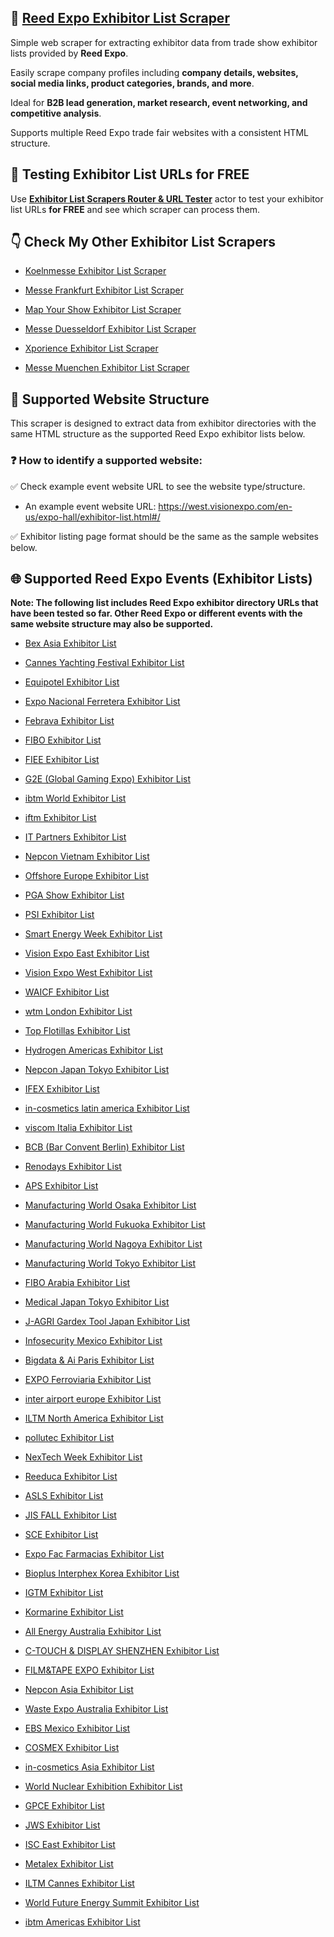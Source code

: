 ## 🤖 [Reed Expo Exhibitor List Scraper](https://apify.com/skython/reed-expo-exhibitor-list-scraper)

Simple web scraper for extracting exhibitor data from trade show exhibitor lists provided by **Reed Expo**. 

Easily scrape company profiles including **company details, websites, social media links, product categories, brands, and more**. 

Ideal for **B2B lead generation, market research, event networking, and competitive analysis**. 

Supports multiple Reed Expo trade fair websites with a consistent HTML structure.


## 🔎 Testing Exhibitor List URLs for FREE

Use [**Exhibitor List Scrapers Router & URL Tester**](https://console.apify.com/actors/PQ2HmPYNoLLjOR3Ew/input) actor to test your exhibitor list URLs **for FREE** and see which scraper can process them.


## 👇 Check My Other Exhibitor List Scrapers

- [Koelnmesse Exhibitor List Scraper](https://apify.com/skython/koelnmesse-exhibitor-list-scraper)

- [Messe Frankfurt Exhibitor List Scraper](https://apify.com/skython/messe-frankfurt-exhibitor-list-scraper)

- [Map Your Show Exhibitor List Scraper](https://apify.com/skython/map-your-show-exhibitor-list-scraper)

- [Messe Duesseldorf Exhibitor List Scraper](https://apify.com/skython/messe-duesseldorf-exhibitor-list-scraper)

- [Xporience Exhibitor List Scraper](https://apify.com/skython/xporience-exhibitor-list-scraper)

- [Messe Muenchen Exhibitor List Scraper](https://apify.com/skython/messe-muenchen-exhibitor-list-scraper)


## 🎯 Supported Website Structure

This scraper is designed to extract data from exhibitor directories with the same HTML structure as the supported Reed Expo exhibitor lists below.

### ❓ How to identify a supported website:

✅ Check example event website URL to see the website type/structure.

- An example event website URL: https://west.visionexpo.com/en-us/expo-hall/exhibitor-list.html#/

✅ Exhibitor listing page format should be the same as the sample websites below.


## 🌐 Supported Reed Expo Events (Exhibitor Lists)

**Note: The following list includes Reed Expo exhibitor directory URLs that have been tested so far. Other Reed Expo or different events with the same website structure may also be supported.**

- [Bex Asia Exhibitor List](https://www.bex-asia.com/en-gb/Visit/exhibitor-directory.html#/)

- [Cannes Yachting Festival Exhibitor List](https://www.cannesyachtingfestival.com/en-gb/exhibitors/exhibitors-list.html#/)

- [Equipotel Exhibitor List](https://www.equipotel.com.br/pt-br/Expositores.html#/)

- [Expo Nacional Ferretera Exhibitor List](https://www.expoferretera.com.mx/en-gb/exhibitor-list.html#/)

- [Febrava Exhibitor List](https://www.febrava.com.br/pt-br/Expositores.html#/)

- [FIBO Exhibitor List](https://www.fibo.com/germany/en-gb/exhibitor-directory.html#/)

- [FIEE Exhibitor List](https://www.fiee.com.br/pt-br/expositores.html#/)

- [G2E (Global Gaming Expo) Exhibitor List](https://www.globalgamingexpo.com/en-us/attend/exhibitor-list.html#/)

- [ibtm World Exhibitor List](https://www.ibtmworld.com/en-gb/exhibitor-directory.html#/)

- [iftm Exhibitor List](https://www.iftm.fr/en-gb/show/exhibitors.html#/)

- [IT Partners Exhibitor List](https://www.itpartners.fr/en-gb/exhibitors-list.html#/)

- [Nepcon Vietnam Exhibitor List](https://www.nepconvietnam.com/hanoi/en-us/exhibitors/exhibitor-directory.html#/)

- [Offshore Europe Exhibitor List](https://www.offshore-europe.co.uk/en-gb/exhibitor-directory.html#/)

- [PGA Show Exhibitor List](https://www.pgashow.com/en-us/show-info/exhibitor-list.html#/)

- [PSI Exhibitor List](https://www.psi-messe.com/en-gb/for-visitors/exhibitorlist.html#/)

- [Smart Energy Week Exhibitor List](https://www.wsew.jp/autumn/en-gb/search/2025/directory.html#/)

- [Vision Expo East Exhibitor List](https://east.visionexpo.com/en-us/expo-hall/exhibitor-list.html#/)

- [Vision Expo West Exhibitor List](https://west.visionexpo.com/en-us/expo-hall/exhibitor-list.html#/)

- [WAICF Exhibitor List](https://www.worldaicannes.com/en-gb/exhibition/exhibitors.html#/)

- [wtm London Exhibitor List](https://www.wtm.com/london/en-gb/exhibitor-directory.html#/)

- [Top Flotillas Exhibitor List](https://www.topflotillas.com/es/directorio-proveedores.html#/)

- [Hydrogen Americas Exhibitor List](https://www.world-hydrogen-summit.com/americas/en-gb/exhibitor-directory.html#/)

- [Nepcon Japan Tokyo Exhibitor List](https://www.nepconjapan.jp/autumn/en-gb/search/2025/directory.html#/)

- [IFEX Exhibitor List](https://www.ifexflowerexpo.com/en-gb/exhibitor-directory/directory.html#/)

- [in-cosmetics latin america Exhibitor List](https://www.in-cosmetics.com/latin-america/en-gb/exhibitor-directory.html#/)

- [viscom Italia Exhibitor List](https://www.viscomitalia.it/en-gb/exhibitor-directory.html#/)

- [BCB (Bar Convent Berlin) Exhibitor List](https://www.barconvent.com/en-gb/exhibitor-directory.html#/)

- [Renodays Exhibitor List](https://www.renodays.com/fr-fr/qui-participe/les-exposants.html#/)

- [APS Exhibitor List](https://www.salon-aps.com/en-gb/exhibitors/exhibitors-list.html#/)

- [Manufacturing World Osaka Exhibitor List](https://www.manufacturing-world.jp/osaka/en-gb/search/2025/directory.html#/)

- [Manufacturing World Fukuoka Exhibitor List](https://www.manufacturing-world.jp/kyushu/en-gb/search/2024/directory.html#/)

- [Manufacturing World Nagoya Exhibitor List](https://www.manufacturing-world.jp/nagoya/en-gb/search/2025/directory.html#/)

- [Manufacturing World Tokyo Exhibitor List](https://www.manufacturing-world.jp/tokyo/en-gb/search/2025/directory.html#/)

- [FIBO Arabia Exhibitor List](https://www.fibo.com/arabia/en-gb/exhibitor-directory.html#/)

- [Medical Japan Tokyo Exhibitor List](https://www.medical-jpn.jp/tokyo/en-gb/search/2025/directory.html#/)

- [J-AGRI Gardex Tool Japan Exhibitor List](https://www.jagri-global.jp/tokyo/en-gb/search/2025/directory.html#/)

- [Infosecurity Mexico Exhibitor List](https://www.infosecuritymexico.com/en/exhibitors-list.html#/)

- [Bigdata & Ai Paris Exhibitor List](https://www.bigdataparis.com/en-gb/exhibition/exposants.html#/)

- [EXPO Ferroviaria Exhibitor List](https://www.expoferroviaria.com/en-gb/exhibitor-list.html#/)

- [inter airport europe Exhibitor List](https://www.interairporteurope.com/en-gb/exhibitor-list.html#/)

- [ILTM North America Exhibitor List](https://www.iltm.com/north-america/en-gb/exhibitor-directory.html#/)

- [pollutec Exhibitor List](https://www.pollutec.com/en-gb/who-is-coming/liste-exposants.html#/)

- [NexTech Week Exhibitor List](https://www.nextech-week.jp/autumn/en-gb/search/25/directory.html#/)

- [Reeduca Exhibitor List](https://www.salonreeduca.com/en-gb/exhibitors/exhibitors-list.html#/)

- [ASLS Exhibitor List](https://www.asls.co.kr/en-gb/sponsor-exhibitor/exhibitor-directory.html#/)

- [JIS FALL Exhibitor List](https://www.jisshow.com/fall/en-us/attend/exhibitor-directory.html#/)

- [SCE Exhibitor List](https://www.supplychain-event.com/en-gb/who-is-coming/exhibitors-list.html#/)

- [Expo Fac Farmacias Exhibitor List](https://www.expofac.mx/en-gb/exhibitor-directory.html#/)

- [Bioplus Interphex Korea Exhibitor List](https://www.bioplusinterphex.co.kr/en-us/visitor/exhibitor_directory.html#/)

- [IGTM Exhibitor List](https://www.igtmarket.com/en-gb/exhibitor-directory.html#/)

- [Kormarine Exhibitor List](https://www.kormarine.com/en-gb/visitor/exhibitor_directory.html#/)

- [All Energy Australia Exhibitor List](https://www.all-energy.com.au/en-gb/exhibitor-directory.html#/)

- [C-TOUCH & DISPLAY SHENZHEN Exhibitor List](https://www.quanchu.com.cn/en-gb/exhibitors/exhibitior-directory.html#/)

- [FILM&TAPE EXPO Exhibitor List](https://www.film-expo.com/en-gb/exhibitors/directory.html#/)

- [Nepcon Asia Exhibitor List](https://www.nepconasia.com/en-gb/zszx/exhibitor-directory.html.html#/)

- [Waste Expo Australia Exhibitor List](https://www.wasteexpoaustralia.com.au/en-gb/exhibitor-directory.html#/)

- [EBS Mexico Exhibitor List](https://www.expobeautyshow.com/en-us/exhibitor-list.html#/)

- [COSMEX Exhibitor List](https://www.cosmexshow.com/en-gb/visitor-info/search-for-exhibitors.html#/)

- [in-cosmetics Asia Exhibitor List](https://www.in-cosmetics.com/asia/en-gb/exhibitor-directory.html#/)

- [World Nuclear Exhibition Exhibitor List](https://www.world-nuclear-exhibition.com/en-gb/wne-exhibitors/liste-des-exposants.html#/)

- [GPCE Exhibitor List](https://www.gpce.com.au/perth/en-gb/exhibitor-directory.html#/)

- [JWS Exhibitor List](https://www.jws.ae/en/brand-directory.html#/)

- [ISC East Exhibitor List](https://www.discoverisc.com/east/en-us/for-attendees/exhibitor-list.html#/)

- [Metalex Exhibitor List](https://www.metalex.co.th/en-gb/visitor-info/search-for-exhibitors.html#/)

- [ILTM Cannes Exhibitor List](https://www.iltm.com/cannes/en-gb/exhibitor-directory.html#/)

- [World Future Energy Summit Exhibitor List](https://www.worldfutureenergysummit.com/en-gb/exhibitor-directory.html#/)

- [ibtm Americas Exhibitor List](https://www.ibtmamericas.com/en-gb/exhibitors-directory.html#/)